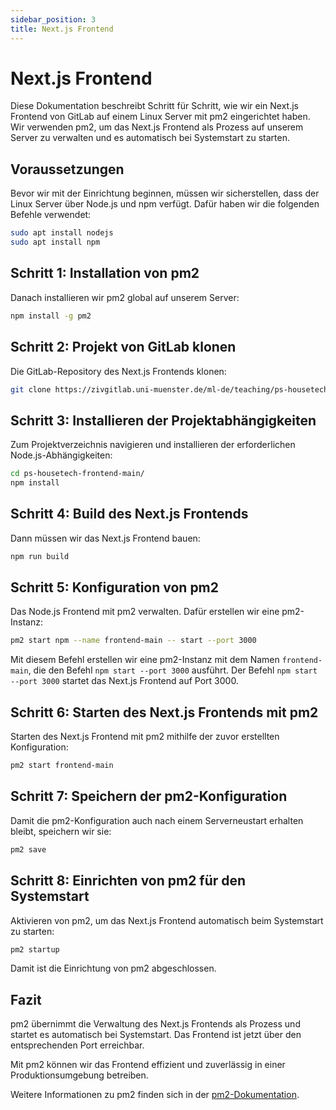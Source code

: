 ```yaml
---
sidebar_position: 3
title: Next.js Frontend
---
```

# Next.js Frontend

Diese Dokumentation beschreibt Schritt für Schritt, wie wir ein Next.js Frontend von GitLab auf einem Linux Server mit pm2 eingerichtet haben. Wir verwenden pm2, um das Next.js Frontend als Prozess auf unserem Server zu verwalten und es automatisch bei Systemstart zu starten.

## Voraussetzungen

Bevor wir mit der Einrichtung beginnen, müssen wir sicherstellen, dass der Linux Server über Node.js und npm verfügt. Dafür haben wir die folgenden Befehle verwendet:

```bash
sudo apt install nodejs
sudo apt install npm
```

## Schritt 1: Installation von pm2

Danach installieren wir pm2 global auf unserem Server:

```bash
npm install -g pm2
```

## Schritt 2: Projekt von GitLab klonen

Die GitLab-Repository des Next.js Frontends klonen:

```bash
git clone https://zivgitlab.uni-muenster.de/ml-de/teaching/ps-housetech/ps-housetech-frontend.git
```

## Schritt 3: Installieren der Projektabhängigkeiten

Zum Projektverzeichnis navigieren und installieren der erforderlichen Node.js-Abhängigkeiten:

```bash
cd ps-housetech-frontend-main/
npm install
```

## Schritt 4: Build des Next.js Frontends

Dann müssen wir das Next.js Frontend bauen:

```bash
npm run build
```

## Schritt 5: Konfiguration von pm2

Das Node.js Frontend mit pm2 verwalten. Dafür erstellen wir eine pm2-Instanz:

```bash
pm2 start npm --name frontend-main -- start --port 3000
```

Mit diesem Befehl erstellen wir eine pm2-Instanz mit dem Namen `frontend-main`, die den Befehl `npm start --port 3000` ausführt. Der Befehl `npm start --port 3000` startet das Next.js Frontend auf Port 3000.


## Schritt 6: Starten des Next.js Frontends mit pm2

Starten des Next.js Frontend mit pm2 mithilfe der zuvor erstellten Konfiguration:

```bash
pm2 start frontend-main
```

## Schritt 7: Speichern der pm2-Konfiguration

Damit die pm2-Konfiguration auch nach einem Serverneustart erhalten bleibt, speichern wir sie:

```bash
pm2 save
```

## Schritt 8: Einrichten von pm2 für den Systemstart

Aktivieren von pm2, um das Next.js Frontend automatisch beim Systemstart zu starten:

```bash
pm2 startup
```

Damit ist die Einrichtung von pm2 abgeschlossen.

## Fazit

pm2 übernimmt die Verwaltung des Next.js Frontends als Prozess und startet es automatisch bei Systemstart. Das Frontend ist jetzt über den entsprechenden Port erreichbar.

Mit pm2 können wir das Frontend effizient und zuverlässig in einer Produktionsumgebung betreiben.

Weitere Informationen zu pm2 finden sich in der [pm2-Dokumentation](https://pm2.keymetrics.io/).

